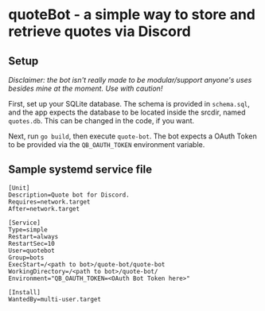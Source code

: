 # quoteBot - a simple way to store and retrieve quotes via Discord

## Setup

*Disclaimer: the bot isn't really made to be modular/support anyone's uses besides mine at the moment. Use with caution!*

First, set up your SQLite database. The schema is provided in `schema.sql`, and the app expects
the database to be located inside the srcdir, named `quotes.db`. This can be changed in the code,
if you want.

Next, run `go build`, then execute `quote-bot`. The bot expects a OAuth Token to be provided
via the `QB_OAUTH_TOKEN` environment variable.

## Sample systemd service file

```
[Unit]
Description=Quote bot for Discord.
Requires=network.target
After=network.target

[Service]
Type=simple
Restart=always
RestartSec=10
User=quotebot
Group=bots
ExecStart=/<path to bot>/quote-bot/quote-bot
WorkingDirectory=/<path to bot>/quote-bot/
Environment="QB_OAUTH_TOKEN=<OAuth Bot Token here>"

[Install]
WantedBy=multi-user.target
````
